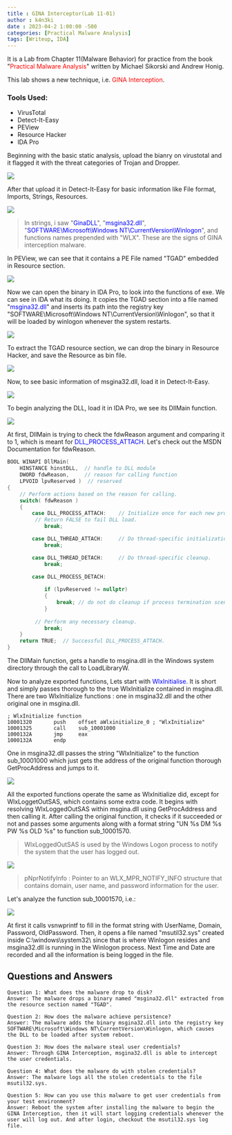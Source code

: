 ```yaml
---
title : GINA Interceptor(Lab 11-01)
author : k4n3ki
date : 2023-04-2 1:00:00 -500
categories: [Practical Malware Analysis]
tags: [Writeup, IDA]
---
```


It is a Lab from Chapter 11(Malware Behavior) for practice from the book "<span style="color:red">Practical Malware Analysis</span>" written by Michael Sikorski and Andrew Honig.

This lab shows a new technique, i.e. <span style="color:red">GINA Interception</span>. 

### Tools Used:
- VirusTotal
- Detect-It-Easy
- PEView
- Resource Hacker
- IDA Pro

Beginning with the basic static analysis, upload the bianry on virustotal and it flagged it with the threat categories of Trojan and Dropper.

<img src="/assets/img/lab11_1/virustotal.png" />



After that upload it in Detect-It-Easy for basic information like File format, Imports, Strings, Resources.

<img src="/assets/img/lab11_1/die.png" />

> In strings, i saw "<span style="color:blue">GinaDLL</span>", "<span style="color:blue">msgina32.dll</span>", "<span style="color:blue">SOFTWARE\Microsoft\Windows NT\CurrentVersion\Winlogon</span>", and functions names prepended with "WLX". These are the signs of GINA interception malware.

In PEView, we can see that it contains a PE File named "TGAD" embedded in Resource section.

<img src="/assets/img/lab11_1/peview.png" />

Now we can open the binary in IDA Pro, to look into the functions of exe. We can see in IDA what its doing. It copies the TGAD section into a file named "<span style="color:blue">msgina32.dll</span>" and inserts its path into the registry key "SOFTWARE\Microsoft\Windows NT\CurrentVersion\Winlogon", so that it will be loaded by winlogon whenever the system restarts.

<img src="/assets/img/lab11_1/main_function.png" />

To extract the TGAD resource section, we can drop the binary in Resource Hacker, and save the Resource as bin file.

<img src="/assets/img/lab11_1/resourceHacker.png" />

Now, to see basic information of msgina32.dll, load it in Detect-It-Easy.

<img src="/assets/img/lab11_1/die_tgad.png" />

To begin analyzing the DLL, load it in IDA Pro, we see its DllMain function.

<img src="/assets/img/lab11_1/dllmain.png" />

At first, DllMain is trying to check the fdwReason argument and comparing it to 1, which is meant for <span style="color:blue">DLL_PROCESS_ATTACH</span>. Let's check out the MSDN Documentation for fdwReason.

``` cpp
BOOL WINAPI DllMain(
    HINSTANCE hinstDLL,  // handle to DLL module
    DWORD fdwReason,     // reason for calling function
    LPVOID lpvReserved )  // reserved
{
    // Perform actions based on the reason for calling.
    switch( fdwReason ) 
    { 
        case DLL_PROCESS_ATTACH:    // Initialize once for each new process.
         // Return FALSE to fail DLL load.
            break;

        case DLL_THREAD_ATTACH:     // Do thread-specific initialization.
            break;

        case DLL_THREAD_DETACH:     // Do thread-specific cleanup.
            break;

        case DLL_PROCESS_DETACH:
        
            if (lpvReserved != nullptr)
            {
                break; // do not do cleanup if process termination scenario
            }
            
         // Perform any necessary cleanup.
            break;
    }
    return TRUE;  // Successful DLL_PROCESS_ATTACH.
}
```
The DllMain function, gets a handle to msgina.dll in the Windows system directory through the call to LoadLibraryW.

Now to analyze exported functions, Lets start with <span style="color:blue">WlxInitialise</span>. It is short and simply passes thorough to the true WlxInitialize contained in msgina.dll. There are two WlxInitialize functions : one in msgina32.dll and the other original one in msgina.dll.

``` assembly
; WlxInitialize function
10001320       push    offset aWlxinitialize_0 ; "WlxInitialize"
10001325       call    sub_10001000
1000132A       jmp     eax
1000132A       endp
```

One in msgina32.dll passes the string "WlxInitialize" to the function sub_10001000 which just gets the address of the original function thorough GetProcAddress and jumps to it.

<img src="/assets/img/lab11_1/sub_1000.png" />

All the exported functions operate the same as WlxInitialize did, except for WlxLoggetOutSAS, which contains some extra code. It begins with resolving WlxLoggedOutSAS within msgina.dll using GetProcAddress and then calling it. After calling the original function, it checks if it succeeded or not and passes some arguments along with a format string "UN %s DM %s PW %s OLD %s" to function sub_10001570.

> WlxLoggedOutSAS is used by the Windows Logon process to notify the system that the user has logged out. 

<img src="/assets/img/lab11_1/wlxloggedoutsas.png" />

> pNprNotifyInfo : Pointer to an WLX_MPR_NOTIFY_INFO structure that contains domain, user name, and password information for the user. 

Let's analyze the function sub_10001570, i.e.:

<img src="/assets/img/lab11_1/credlog.png" />

At first it  calls vsnwprintf to fill in the format string with UserName, Domain, Password, OldPassword. Then, it opens a file named "msutil32.sys" created inside C:\windows\system32\ since that is where Winlogon resides and msgina32.dll is running in the Winlogon process. Next Time and Date are recorded and all the information is being logged in the file.


## Questions and Answers

```
Question 1: What does the malware drop to disk?
Answer: The malware drops a binary named "msgina32.dll" extracted from the resource section named "TGAD".
```


```
Question 2: How does the malware achieve persistence?
Answer: The malware adds the binary msgina32.dll into the registry key SOFTWARE\Microsoft\Windows NT\CurrentVersion\Winlogon, which causes the DLL to be loaded after system reboot.
```


```
Question 3: How does the malware steal user credentials?
Answer: Through GINA Interception, msgina32.dll is able to intercept the user credentials.
```


```
Question 4: What does the malware do with stolen credentials?
Answer: The malware logs all the stolen credentials to the file msutil32.sys. 
```


```
Question 5: How can you use this malware to get user credentials from your test environment?
Answer: Reboot the system after installing the malware to begin the GINA Interception, then it will start logging credentials whenever the user will log out. And after login, checkout the msutil32.sys log file.
```
